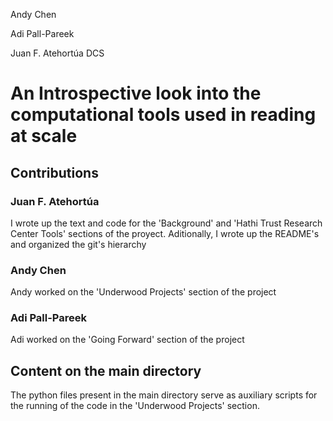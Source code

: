 Andy Chen

Adi Pall-Pareek

Juan F. Atehortúa
DCS
# An Introspective look into the computational tools used in reading at scale
## Contributions
### Juan F. Atehortúa
I wrote up the text and code for the 'Background' and 'Hathi Trust Research Center Tools' sections of the proyect. Aditionally, I wrote up the README's and organized the git's hierarchy

### Andy Chen
Andy worked on the 'Underwood Projects' section of the project

### Adi Pall-Pareek
Adi worked on the 'Going Forward' section of the project

## Content on the main directory
The python files present in the main directory serve as auxiliary scripts for the running of the code in the 'Underwood Projects' section.
